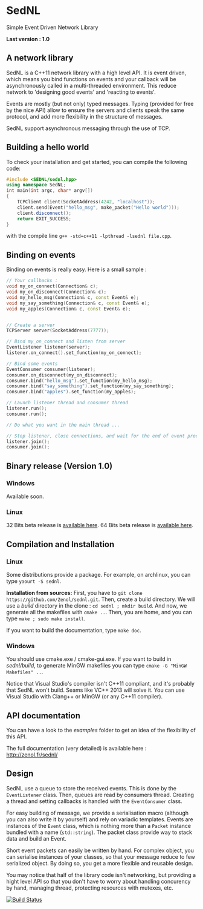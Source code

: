 SedNL
=====

Simple Event Driven Network Library

__Last version : 1.0__

A network library
-----------------

SedNL is a C++11 network library with a high level API. It is event driven,
which means you bind functions on events and your callback will be asynchronously
called in a multi-threaded environment.
This reduce network to 'designing good events' and 'reacting to events'.

Events are mostly (but not only) typed messages. Typing (provided for free by the nice API)
allow to ensure the servers and clients speak the same protocol, and add more flexibility
in the structure of messages.

SedNL support asynchronous messaging through the use of TCP.

Building a hello world
----------------------

To check your installation and get started, you can compile the following code:
```c++
#include <SEDNL/sednl.hpp>
using namespace SedNL;
int main(int argc, char* argv[])
{
    TCPClient client(SocketAddress(4242, "localhost"));
    client.send(Event("hello_msg", make_packet("Hello world")));
    client.disconnect();
    return EXIT_SUCCESS;
}
```

with the compile line `g++ -std=c++11 -lpthread -lsednl file.cpp`.

Binding on events
-----------------

Binding on events is really easy. Here is a small sample :
```c++
// Your callbacks :
void my_on_connect(Connection& c);
void my_on_disconnect(Connection& c);
void my_hello_msg(Connection& c, const Event& e);
void my_say_something(Connection& c, const Event& e);
void my_apples(Connection& c, const Event& e);


// Create a server
TCPServer server(SocketAddress(7777));

// Bind my_on_connect and listen from server
EventListener listener(server);
listener.on_connect().set_function(my_on_connect);

// Bind some events
EventConsumer consumer(listener);
consumer.on_disconnect(my_on_disconnect);
consumer.bind("hello_msg").set_function(my_hello_msg);
consumer.bind("say_something").set_function(my_say_something);
consumer.bind("apples").set_function(my_apples);

// Launch listener thread and consumer thread
listener.run();
consumer.run();

// Do what you want in the main thread ...

// Stop listener, close connections, and wait for the end of event processing.
listener.join();
consumer.join();

```

Binary release (Version 1.0)
--------------

### Windows ###
Available soon.

### Linux ###
32 Bits beta release is [available here](http://zenol.fr/sednl/sednl_clang_m32.tar.gz).
64 Bits beta release is [available here](http://zenol.fr/sednl/sednl_clang_m64.tar.gz).

Compilation and Installation
----------------------------

### Linux ###

Some distributions provide a package. For example, on archlinux, you can type `yaourt -S sednl`.

**Installation from sources:** First, you have to `git clone https://github.com/Zenol/sednl.git`.
Then, create a build directory. We will use a _build_ directory in the clone : `cd sednl ; mkdir build`.
And now, we generate all the makefiles with `cmake ..`.
Then, you are home, and you can type `make ; sudo make install`.

If you want to build the documentation, type `make doc`.

### Windows ###

You should use cmake.exe / cmake-gui.exe.
If you want to build in _sednl/build_, to generate MinGW makefiles you
can type `cmake -G "MinGW Makefiles" ..`.

Notice that Visual Studio's compiler isn't C++11 compliant, and it's probably that SedNL won't build.
Seams like VC++ 2013 will solve it. You can use Visual Studio with Clang++ or MinGW (or any C++11 compiler).

API documentation
-----------------

You can have a look to the _examples_ folder to get an idea of the flexibility of this API.

The full documentation (very detailed) is available here : http://zenol.fr/sednl/

Design
------

SedNL use a queue to store the received events. This is done by the `EventListener` class. Then, queues are
read by consumers thread. Creating a thread and setting callbacks is handled with the `EventConsumer` class.

For easy building of message, we provide a serialisation macro (although you can also write it by yourself) and rely on variadic templates. Events are instances of the `Event` class, which is nothing
more than a `Packet` instance bundled with a name (`std::string`). The packet class provide way to stack data and build an Event.

Short event packets can easily be written by hand. For complex object, you can serialise instances of your classes, so that your message reduce to few serialized object. By doing so, you get a more flexible and reusable design.

You may notice that half of the library code isn't networking, but providing a hight level API so that you don't
have to worry about handling concurency by hand, managing thread, protecting resources with mutexes, etc.

[![Build Status](https://drone.io/github.com/Zenol/sednl/status.png)](https://drone.io/github.com/Zenol/sednl/latest)
